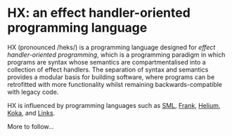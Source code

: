 # HX: an effect handler-oriented programming language

HX (pronounced /heks/) is a programming language designed for
*effect handler-oriented programming*, which is a programming paradigm
in which programs are syntax whose semantics are compartmentalised
into a collection of effect handlers. The separation of syntax and
semantics provides a modular basis for building software, where
programs can be retrofitted with more functionality whilst remaining
backwards-compatible with legacy code.

HX is influenced by programming languages such as
[SML](https://github.com/SMLFamily),
[Frank](https://github.com/frank-lang/frank),
[Helium](https://bitbucket.org/pl-uwr/helium),
[Koka](https://github.com/koka-lang/koka), and
[Links](https://github.com/links-lang/links).

More to follow...

